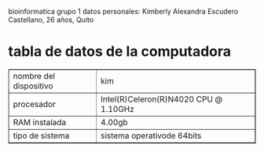 bioinformatica grupo 1
datos personales: Kimberly Alexandra Escudero Castellano, 26 años, Quito
<h1> tabla de datos de la computadora</h1>
<table border="1">
  <tr>
      <td>nombre del dispositivo</td>
      <td>kim</td>
  </tr>
  <tr>
      <td>procesador</td>
      <td>Intel(R)Celeron(R)N4020 CPU @ 1.10GHz</td>
  </tr>
  <tr>
      <td>RAM instalada<!td>
      <td>4.00gb<!td>
  </tr>
  <tr>
      <td>tipo de sistema</td>
      <td>sistema operativode 64bits</td>
